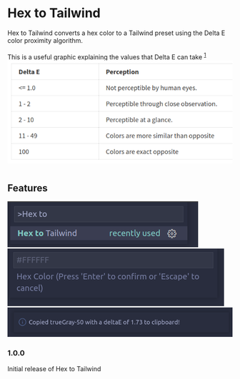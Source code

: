 # Hex to Tailwind

Hex to Tailwind converts a hex color to a Tailwind preset using the Delta E color proximity algorithm.

This is a useful graphic explaining the values that Delta E can take <sup>[1](http://zschuessler.github.io/DeltaE/learn/)<sup> 
![DeltaE](screenshots/deltaE.png)

## Features
![Activate](screenshots/activate.png)
![Input](screenshots/input.png)
![Success](screenshots/success.png)

### 1.0.0

Initial release of Hex to Tailwind
